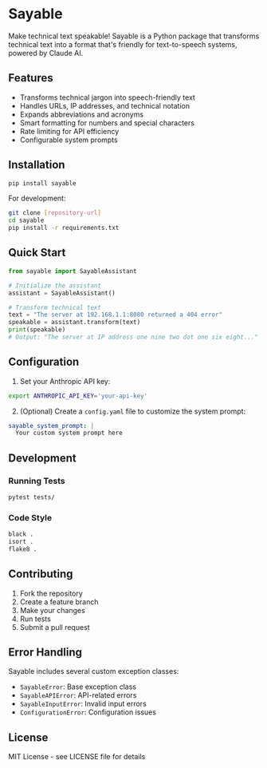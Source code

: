 # Sayable

Make technical text speakable! Sayable is a Python package that transforms technical text into a format that's friendly for text-to-speech systems, powered by Claude AI.

## Features

- Transforms technical jargon into speech-friendly text
- Handles URLs, IP addresses, and technical notation
- Expands abbreviations and acronyms
- Smart formatting for numbers and special characters
- Rate limiting for API efficiency
- Configurable system prompts

## Installation

```bash
pip install sayable
```

For development:
```bash
git clone [repository-url]
cd sayable
pip install -r requirements.txt
```

## Quick Start

```python
from sayable import SayableAssistant

# Initialize the assistant
assistant = SayableAssistant()

# Transform technical text
text = "The server at 192.168.1.1:8080 returned a 404 error"
speakable = assistant.transform(text)
print(speakable)
# Output: "The server at IP address one nine two dot one six eight..."
```

## Configuration

1. Set your Anthropic API key:
```bash
export ANTHROPIC_API_KEY='your-api-key'
```

2. (Optional) Create a `config.yaml` file to customize the system prompt:
```yaml
sayable_system_prompt: |
  Your custom system prompt here
```

## Development

### Running Tests
```bash
pytest tests/
```

### Code Style
```bash
black .
isort .
flake8 .
```

## Contributing

1. Fork the repository
2. Create a feature branch
3. Make your changes
4. Run tests
5. Submit a pull request

## Error Handling

Sayable includes several custom exception classes:
- `SayableError`: Base exception class
- `SayableAPIError`: API-related errors
- `SayableInputError`: Invalid input errors
- `ConfigurationError`: Configuration issues

## License

MIT License - see LICENSE file for details